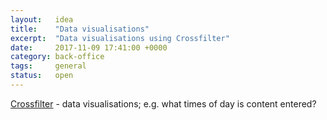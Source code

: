 ```yaml
---
layout:   idea
title:    "Data visualisations"
excerpt:  "Data visualisations using Crossfilter"
date:     2017-11-09 17:41:00 +0000
category: back-office
tags:     general
status:   open
---
```


[Crossfilter](http://square.github.io/crossfilter/) - data visualisations; e.g. what times of day is content entered?
